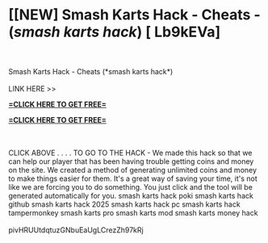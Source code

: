 # [[NEW] Smash Karts Hack - Cheats - (*smash karts hack*) [ Lb9kEVa]
<br>
<br>Smash Karts Hack - Cheats (*smash karts hack*)
<br>
<br>LINK HERE >> 

**[=CLICK HERE TO GET FREE=](https://www.google.com/url?q=https%3A%2F%2Fappbitly.com%2FuxHKU)**


**[=CLICK HERE TO GET FREE=](https://www.google.com/url?q=https%3A%2F%2Fappbitly.com%2FuxHKU)**


<br>
<br>CLICK  ABOVE . . . .  TO GO TO THE HACK - We made this hack so that we can help our player that has been having trouble getting coins and money on the site.  We created a method of generating unlimited coins and money to make things easier for them.  It's a great way of saving your time, it's not like we are forcing you to do something.  You just click and the tool will be generated automatically for you.  smash karts hack poki smash karts hack github smash karts hack 2025 smash karts hack pc smash karts hack tampermonkey smash karts pro smash karts mod smash karts money hack
<br>
<br>pivHRUUtdqtuzGNbuEaUgLCrezZh97kRj
<br>
